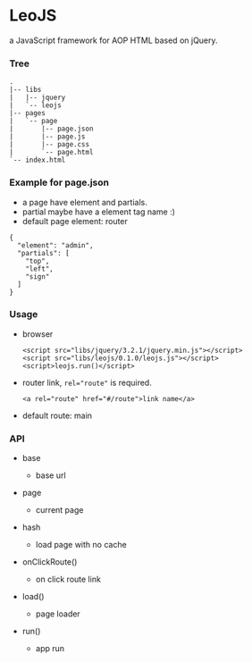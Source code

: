 LeoJS
======
a JavaScript framework for AOP HTML based on jQuery.


### Tree

```
.
|-- libs
|   |-- jquery
|   `-- leojs
|-- pages
|   `-- page
|       |-- page.json
|       |-- page.js
|       |-- page.css
|       `-- page.html
`-- index.html
```


### Example for page.json

* a page have element and partials.
* partial maybe have a element tag name :)
* default page element: router

```
{
  "element": "admin",
  "partials": [
    "top",
    "left",
    "sign"
  ]
}
```


### Usage

* browser
  ```
  <script src="libs/jquery/3.2.1/jquery.min.js"></script>
  <script src="libs/leojs/0.1.0/leojs.js"></script>
  <script>leojs.run()</script>
  ```

* router link, `rel="route"` is required.
  ```
  <a rel="route" href="#/route">link name</a>
  ```

* default route: main


### API

* base
  * base url


* page
  * current page


* hash
  * load page with no cache


* onClickRoute()
  * on click route link


* load()
  * page loader


* run()
  * app run
